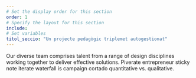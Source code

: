 ```yaml
---
# Set the display order for this section
order: 1
# Specify the layout for this section
include:
# Set variables
titol_seccio: "Un projecte pedagògic triplemet autogestionat"
---
```

Our diverse team comprises talent from a range of design disciplines working together to deliver effective solutions.
Piverate entrepreneur sticky note iterate waterfall is  campaign cortado quantitative vs. qualitative.
